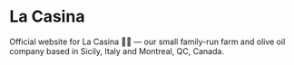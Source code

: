 # La Casina

Official website for La Casina 🏡🌿 — our small family-run farm and olive oil company based in Sicily, Italy and Montreal, QC, Canada.
